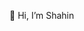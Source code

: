 👋 Hi, I’m Shahin

<!---
ShahinZan/ShahinZan is a ✨ special ✨ repository because its `README.md` (this file) appears on your GitHub profile.
You can click the Preview link to take a look at your changes.
--->
